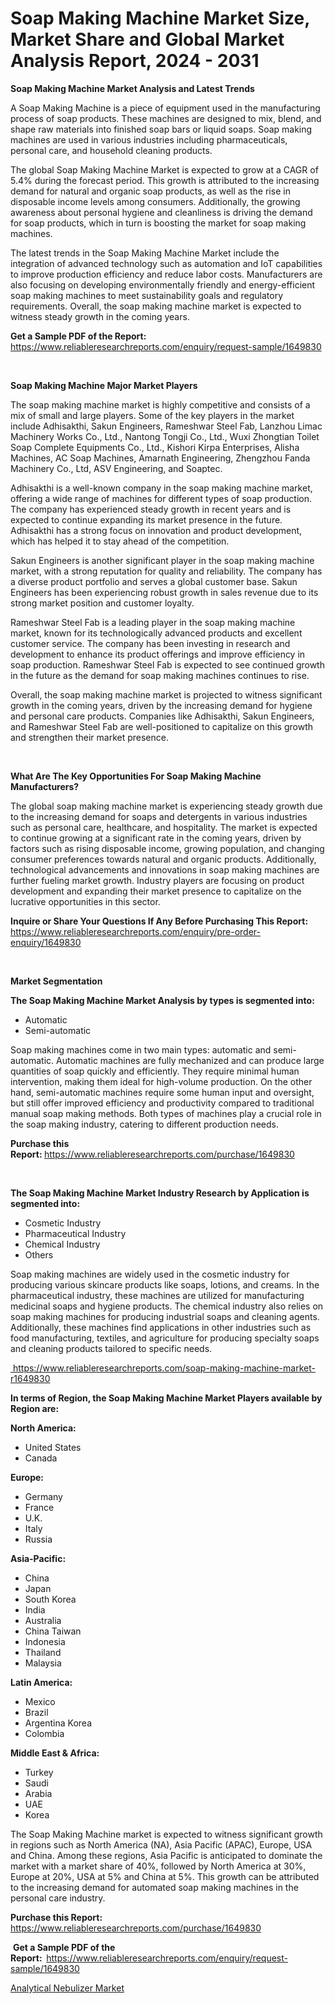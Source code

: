 <p><h1>Soap Making Machine Market Size, Market Share and Global Market Analysis Report, 2024 - 2031</h1></p><p><strong>Soap Making Machine Market Analysis and Latest Trends</strong></p>
<p><p>A Soap Making Machine is a piece of equipment used in the manufacturing process of soap products. These machines are designed to mix, blend, and shape raw materials into finished soap bars or liquid soaps. Soap making machines are used in various industries including pharmaceuticals, personal care, and household cleaning products.</p><p>The global Soap Making Machine Market is expected to grow at a CAGR of 5.4% during the forecast period. This growth is attributed to the increasing demand for natural and organic soap products, as well as the rise in disposable income levels among consumers. Additionally, the growing awareness about personal hygiene and cleanliness is driving the demand for soap products, which in turn is boosting the market for soap making machines.</p><p>The latest trends in the Soap Making Machine Market include the integration of advanced technology such as automation and IoT capabilities to improve production efficiency and reduce labor costs. Manufacturers are also focusing on developing environmentally friendly and energy-efficient soap making machines to meet sustainability goals and regulatory requirements. Overall, the soap making machine market is expected to witness steady growth in the coming years.</p></p>
<p><strong>Get a Sample PDF of the Report:&nbsp;</strong> <a href="https://www.reliableresearchreports.com/enquiry/request-sample/1649830">https://www.reliableresearchreports.com/enquiry/request-sample/1649830</a></p>
<p>&nbsp;</p>
<p><strong>Soap Making Machine Major Market Players</strong></p>
<p><p>The soap making machine market is highly competitive and consists of a mix of small and large players. Some of the key players in the market include Adhisakthi, Sakun Engineers, Rameshwar Steel Fab, Lanzhou Limac Machinery Works Co., Ltd., Nantong Tongji Co., Ltd., Wuxi Zhongtian Toilet Soap Complete Equipments Co., Ltd., Kishori Kirpa Enterprises, Alisha Machines, AC Soap Machines, Amarnath Engineering, Zhengzhou Fanda Machinery Co., Ltd, ASV Engineering, and Soaptec.</p><p>Adhisakthi is a well-known company in the soap making machine market, offering a wide range of machines for different types of soap production. The company has experienced steady growth in recent years and is expected to continue expanding its market presence in the future. Adhisakthi has a strong focus on innovation and product development, which has helped it to stay ahead of the competition.</p><p>Sakun Engineers is another significant player in the soap making machine market, with a strong reputation for quality and reliability. The company has a diverse product portfolio and serves a global customer base. Sakun Engineers has been experiencing robust growth in sales revenue due to its strong market position and customer loyalty.</p><p>Rameshwar Steel Fab is a leading player in the soap making machine market, known for its technologically advanced products and excellent customer service. The company has been investing in research and development to enhance its product offerings and improve efficiency in soap production. Rameshwar Steel Fab is expected to see continued growth in the future as the demand for soap making machines continues to rise.</p><p>Overall, the soap making machine market is projected to witness significant growth in the coming years, driven by the increasing demand for hygiene and personal care products. Companies like Adhisakthi, Sakun Engineers, and Rameshwar Steel Fab are well-positioned to capitalize on this growth and strengthen their market presence.</p></p>
<p>&nbsp;</p>
<p><strong>What Are The Key Opportunities For Soap Making Machine Manufacturers?</strong></p>
<p><p>The global soap making machine market is experiencing steady growth due to the increasing demand for soaps and detergents in various industries such as personal care, healthcare, and hospitality. The market is expected to continue growing at a significant rate in the coming years, driven by factors such as rising disposable income, growing population, and changing consumer preferences towards natural and organic products. Additionally, technological advancements and innovations in soap making machines are further fueling market growth. Industry players are focusing on product development and expanding their market presence to capitalize on the lucrative opportunities in this sector.</p></p>
<p><strong>Inquire or Share Your Questions If Any Before Purchasing This Report:</strong> <a href="https://www.reliableresearchreports.com/enquiry/pre-order-enquiry/1649830">https://www.reliableresearchreports.com/enquiry/pre-order-enquiry/1649830</a></p>
<p>&nbsp;</p>
<p><strong>Market Segmentation</strong></p>
<p><strong>The Soap Making Machine Market Analysis by types is segmented into:</strong></p>
<p><ul><li>Automatic</li><li>Semi-automatic</li></ul></p>
<p><p>Soap making machines come in two main types: automatic and semi-automatic. Automatic machines are fully mechanized and can produce large quantities of soap quickly and efficiently. They require minimal human intervention, making them ideal for high-volume production. On the other hand, semi-automatic machines require some human input and oversight, but still offer improved efficiency and productivity compared to traditional manual soap making methods. Both types of machines play a crucial role in the soap making industry, catering to different production needs.</p></p>
<p><strong>Purchase this Report:&nbsp;</strong><a href="https://www.reliableresearchreports.com/purchase/1649830">https://www.reliableresearchreports.com/purchase/1649830</a></p>
<p>&nbsp;</p>
<p><strong>The Soap Making Machine Market Industry Research by Application is segmented into:</strong></p>
<p><ul><li>Cosmetic Industry</li><li>Pharmaceutical Industry</li><li>Chemical Industry</li><li>Others</li></ul></p>
<p><p>Soap making machines are widely used in the cosmetic industry for producing various skincare products like soaps, lotions, and creams. In the pharmaceutical industry, these machines are utilized for manufacturing medicinal soaps and hygiene products. The chemical industry also relies on soap making machines for producing industrial soaps and cleaning agents. Additionally, these machines find applications in other industries such as food manufacturing, textiles, and agriculture for producing specialty soaps and cleaning products tailored to specific needs.</p></p>
<p><a href="https://www.reliableresearchreports.com/soap-making-machine-market-r1649830">&nbsp;https://www.reliableresearchreports.com/soap-making-machine-market-r1649830</a></p>
<p><strong>In terms of Region, the Soap Making Machine Market Players available by Region are:</strong></p>
<p>
    <p> <strong> North America: </strong>
        <ul>
            <li>United States</li>
            <li>Canada</li>
        </ul>
        </p> 
    <p> <strong> Europe: </strong>
        <ul>
            <li>Germany</li>
            <li>France</li>
            <li>U.K.</li>
            <li>Italy</li>
            <li>Russia</li>
        </ul>
        </p> 
    <p> <strong> Asia-Pacific: </strong>
        <ul>
            <li>China</li>
            <li>Japan</li>
            <li>South Korea</li>
            <li>India</li>
            <li>Australia</li>
            <li>China Taiwan</li>
            <li>Indonesia</li>
            <li>Thailand</li>
            <li>Malaysia</li>
        </ul>
        </p> 
    <p> <strong> Latin America: </strong>
        <ul>
            <li>Mexico</li>
            <li>Brazil</li>
            <li>Argentina Korea</li>
            <li>Colombia</li>
        </ul>
        </p> 
    <p> <strong> Middle East & Africa: </strong>
        <ul>
            <li>Turkey</li>
            <li>Saudi</li>
            <li>Arabia</li>
            <li>UAE</li>
            <li>Korea</li>
        </ul>
    </p>
    </p>
<p><p>The Soap Making Machine market is expected to witness significant growth in regions such as North America (NA), Asia Pacific (APAC), Europe, USA and China. Among these regions, Asia Pacific is anticipated to dominate the market with a market share of 40%, followed by North America at 30%, Europe at 20%, USA at 5% and China at 5%. This growth can be attributed to the increasing demand for automated soap making machines in the personal care industry.</p></p>
<p><strong>Purchase this Report: </strong><a href="https://www.reliableresearchreports.com/purchase/1649830">https://www.reliableresearchreports.com/purchase/1649830</a></p>
<p>&nbsp;<strong>Get a Sample PDF of the Report:&nbsp;&nbsp;</strong><a href="https://www.reliableresearchreports.com/enquiry/request-sample/1649830">https://www.reliableresearchreports.com/enquiry/request-sample/1649830</a></p>
<p><strong></strong></p>
<p><p><a href="https://sudsy-motorcycle-bbc.notion.site/Analytical-Nebulizer-Market-Furnishes-Information-on-Market-Share-Market-Trends-and-Market-Growth-94359d20512443b88fde79b217f28315">Analytical Nebulizer Market</a></p></p>